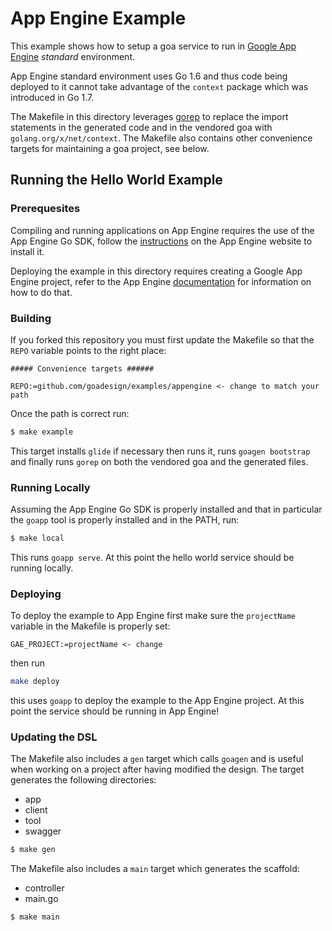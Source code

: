 # App Engine Example

This example shows how to setup a goa service to run in
[Google App Engine](https://cloud.google.com/appengine/) *standard* environment.

App Engine standard environment uses Go 1.6 and thus code being deployed to it
cannot take advantage of the `context` package which was introduced in Go 1.7.

The Makefile in this directory leverages
[gorep](https://github.com/novalagung/gorep) to replace the import statements in
the generated code and in the vendored goa with `golang.org/x/net/context`. The
Makefile also contains other convenience targets for maintaining a goa project,
see below.

## Running the Hello World Example

### Prerequesites

Compiling and running applications on App Engine requires the use of the App
Engine Go SDK, follow the
[instructions](https://cloud.google.com/appengine/docs/standard/go/download) on
the App Engine website to install it.

Deploying the example in this directory requires creating a Google App Engine
project, refer to the App Engine
[documentation](https://cloud.google.com/appengine/docs/standard/go/) for
information on how to do that.

### Building

If you forked this repository you must first update the Makefile so that the
`REPO` variable points to the right place:

```
##### Convenience targets ######

REPO:=github.com/goadesign/examples/appengine <- change to match your path
```

Once the path is correct run:

```bash
$ make example
```

This target installs `glide` if necessary then runs it, runs `goagen bootstrap`
and finally runs `gorep` on both the vendored goa and the generated files.

### Running Locally

Assuming the App Engine Go SDK is properly installed and that in particular the
`goapp` tool is properly installed and in the PATH, run:

```bash
$ make local
```

This runs `goapp serve`. At this point the hello world service should be running
locally.

### Deploying

To deploy the example to App Engine first make sure the `projectName` variable
in the Makefile is properly set:

```
GAE_PROJECT:=projectName <- change
```

then run

```bash
make deploy
```

this uses `goapp` to deploy the example to the App Engine project. At this
point the service should be running in App Engine!

### Updating the DSL

The Makefile also includes a `gen` target which calls `goagen` and is useful
when working on a project after having modified the design. The target generates
the following directories:

- app
- client
- tool
- swagger

```bash
$ make gen
```

The Makefile also includes a `main` target which generates the scaffold:

- controller
- main.go

```bash
$ make main
```

